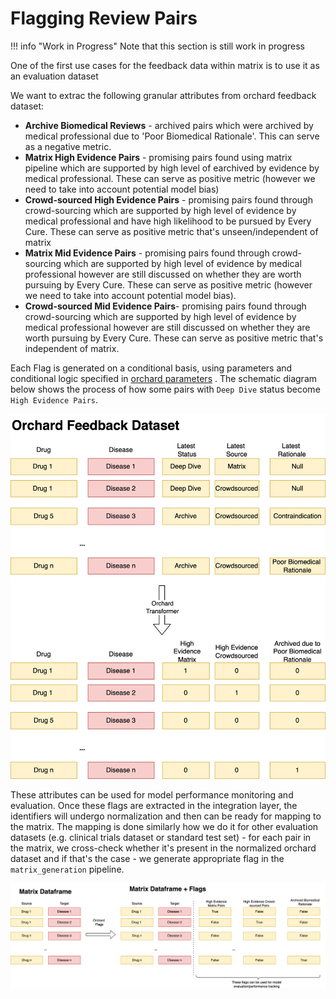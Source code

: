 # Flagging Review Pairs

!!! info "Work in Progress"
    Note that this section is still work in progress

One of the first use cases for the feedback data within matrix is to use it as an evaluation dataset

We want to extrac the following granular attributes from orchard feedback dataset:

* **Archive Biomedical Reviews** - archived pairs which were archived by medical professional due to 'Poor Biomedical Rationale'. This can serve as a negative metric.
* **Matrix High Evidence Pairs** - promising pairs found using matrix pipeline which are supported by high level of earchived by evidence by medical professional. These can serve as positive metric (however we need to take into account potential model bias)
* **Crowd-sourced High Evidence Pairs** - promising pairs found through crowd-sourcing which are supported by high level of evidence by medical professional and have high likelihood to be pursued by Every Cure. These can serve as positive metric that's unseen/independent of matrix 
* **Matrix Mid Evidence Pairs** - promising pairs found through crowd-sourcing which are supported by high level of evidence by medical professional however are still discussed on whether they are worth pursuing by Every Cure. These can serve as positive metric (however we need to take into account potential model bias).
* **Crowd-sourced Mid Evidence Pairs**- promising pairs found through crowd-sourcing which are supported by high level of evidence by medical professional however are still discussed on whether they are worth pursuing by Every Cure. These can serve as positive metric that's independent of matrix.

Each Flag is generated on a conditional basis, using parameters and conditional logic specified in [orchard parameters](https://github.com/everycure-org/matrix/blob/main/pipelines/matrix/conf/base/integration/parameters.yml) . The schematic diagram below shows the process of how some pairs with `Deep Dive` status become `High Evidence Pairs`.

![flag_generation](../../assets/pipeline/flag_reviews_transformation.png)

These attributes can be used for model performance monitoring and evaluation. Once these flags are extracted in the integration layer, the identifiers will undergo normalization and then can be ready for mapping to the matrix. The mapping is done similarly how we do it for other evaluation datasets (e.g. clinical trials dataset or standard test set) - for each pair in the matrix, we cross-check whether it's present in the normalized orchard dataset and if that's the case - we generate appropriate flag in the `matrix_generation` pipeline.

![flag_mapping](../../assets/pipeline/flag_reviews.png)
